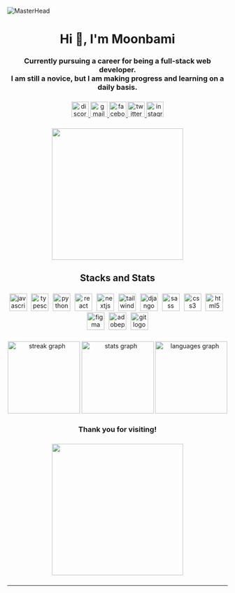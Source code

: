 ![MasterHead](https://pbs.twimg.com/media/GACXecwbYAAyV5W?format=jpg&name=4096x4096)
<h1 align="center">Hi 👋, I'm Moonbami</h1>

###

<h3 align="center">Currently pursuing a career for being a full-stack web developer.<br> I am still a novice, but I am making progress and learning on a daily basis.</h3>

###

<div align="center">
  <a href="https://discord.com/channels/@moonbamioffcl" target="_blank">
    <img src="https://raw.githubusercontent.com/maurodesouza/profile-readme-generator/master/src/assets/icons/social/discord/default.svg" width="39" height="35" alt="discord logo"  />
  </a>
  <a href="moonbamijamofficial15@gmail.com" target="_blank">
    <img src="https://raw.githubusercontent.com/maurodesouza/profile-readme-generator/master/src/assets/icons/social/gmail/default.svg" width="39" height="35" alt="gmail logo"  />
  </a>
  <a href="https://www.facebook.com/MoonbamiOffcl/" target="_blank">
    <img src="https://raw.githubusercontent.com/maurodesouza/profile-readme-generator/master/src/assets/icons/social/facebook/default.svg" width="39" height="35" alt="facebook logo"  />
  </a>
  <a href="https://twitter.com/Moonbami_" target="_blank">
    <img src="https://raw.githubusercontent.com/maurodesouza/profile-readme-generator/master/src/assets/icons/social/twitter/default.svg" width="39" height="35" alt="twitter logo"  />
  </a>
  <a href="https://www.instagram.com/moonbamidesu/" target="_blank">
    <img src="https://raw.githubusercontent.com/maurodesouza/profile-readme-generator/master/src/assets/icons/social/instagram/default.svg" width="39" height="35" alt="instagram logo"  />
  </a>
</div>

###

<div align="center">
  <img height="300" src="https://media.tenor.com/EzLBROCssEMAAAAd/newjeans-new-jeans.gif"  />
</div>

###

<h2 align="center">Stacks and Stats</h2>

###

<div align="center">
  <img src="https://cdn.jsdelivr.net/gh/devicons/devicon/icons/javascript/javascript-original.svg" height="40" alt="javascript logo"  />
  <img width="2" />
  <img src="https://cdn.jsdelivr.net/gh/devicons/devicon/icons/typescript/typescript-original.svg" height="40" alt="typescript logo"  />
  <img width="2" />
  <img src="https://cdn.jsdelivr.net/gh/devicons/devicon/icons/python/python-original.svg" height="40" alt="python logo"  />
  <img width="2" />
  <img src="https://cdn.jsdelivr.net/gh/devicons/devicon/icons/react/react-original.svg" height="40" alt="react logo"  />
  <img width="2" />
  <img src="https://skillicons.dev/icons?i=nextjs" height="40" alt="nextjs logo"  />
  <img width="2" />
  <img src="https://cdn.simpleicons.org/tailwindcss/06B6D4" height="40" alt="tailwindcss logo"  />
  <img width="2" />
  <img src="https://cdn.jsdelivr.net/gh/devicons/devicon/icons/django/django-plain.svg" height="40" alt="django logo"  />
  <img width="2" />
  <img src="https://cdn.jsdelivr.net/gh/devicons/devicon/icons/sass/sass-original.svg" height="40" alt="sass logo"  />
  <img width="2" />
  <img src="https://cdn.jsdelivr.net/gh/devicons/devicon/icons/css3/css3-original.svg" height="40" alt="css3 logo"  />
  <img width="2" />
  <img src="https://cdn.jsdelivr.net/gh/devicons/devicon/icons/html5/html5-original.svg" height="40" alt="html5 logo"  />
  <img width="2" />
  <img src="https://cdn.jsdelivr.net/gh/devicons/devicon/icons/figma/figma-original.svg" height="40" alt="figma logo"  />
  <img width="2" />
  <img src="https://skillicons.dev/icons?i=ps" height="40" alt="adobephotoshop logo"  />
  <img width="2" />
  <img src="https://cdn.jsdelivr.net/gh/devicons/devicon/icons/git/git-original.svg" height="40" alt="git logo"  />
</div>

###

<div align="center">
  <img src="https://streak-stats.demolab.com?user=MoonbamiOfficial&locale=en&mode=daily&theme=dracula&hide_border=false&border_radius=8&date_format=M%20j%5B,%20Y%5D" height="165" alt="streak graph"  />
  <img src="https://github-readme-stats.vercel.app/api?username=MoonbamiOfficial&hide_title=false&hide_rank=false&show_icons=true&include_all_commits=true&count_private=true&disable_animations=false&theme=dracula&locale=en&hide_border=false" height="165" alt="stats graph"  />
  <img src="https://github-readme-stats.vercel.app/api/top-langs?username=MoonbamiOfficial&locale=en&hide_title=false&layout=compact&card_width=320&langs_count=8&theme=dracula&hide_border=false" height="165" alt="languages graph"  />
</div>

###

<h3 align="center">Thank you for visiting!</h3>

###

<div align="center">
  <img height="300" src="https://media.tenor.com/KFGujQm3ZO8AAAAd/newjeans-hanni.gif"  />
</div>

###
---
